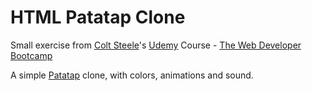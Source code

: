 # HTML Patatap Clone

Small exercise from [Colt Steele](https://www.linkedin.com/in/coltsteele)'s [Udemy](https://www.udemy.com/) Course - [The Web Developer Bootcamp](https://www.udemy.com/the-web-developer-bootcamp/)

A simple [Patatap](https://patatap.com/) clone, with colors, animations and sound.
